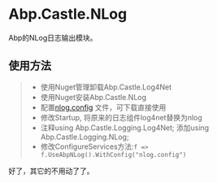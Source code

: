 # Abp.Castle.NLog
Abp的NLog日志输出模块。


## 使用方法
> - 使用Nuget管理卸载Abp.Castle.Log4Net
> - 使用Nuget安装Abp.Castle.NLog
> - 配置[nlog.config](doc/nlog.config) 文件，可下载直接使用
> - 修改Startup, 将原来的日志组件log4net替换为nlog 
> - 注释using Abp.Castle.Logging.Log4Net; 添加using Abp.Castle.Logging.NLog;
> - 修改ConfigureServices方法:`f => f.UseAbpNLog().WithConfig("nlog.config")`

好了，其它的不用动了了。

